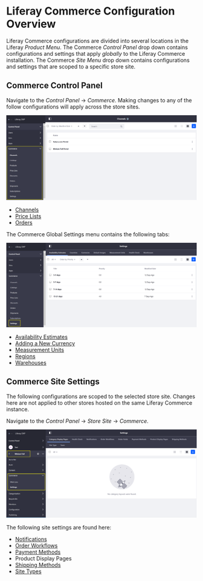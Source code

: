 # Liferay Commerce Configuration Overview

Liferay Commerce configurations are divided into several locations in the Liferay _Product Menu_. The Commerce _Control Panel_ drop down contains configurations and settings that apply _globally_ to the Liferay Commerce installation. The Commerce _Site Menu_ drop down contains configurations and settings that are scoped to a specific store site.

## Commerce Control Panel

Navigate to the _Control Panel_ → _Commerce_. Making changes to any of the follow configurations will apply across the store sites.

![Global Commerce Settings](./liferay-commerce-configuration-overview/images/01.png)

* [Channels](../managing-a-catalog/managing-channels.md)
* [Price Lists](../managing-a-catalog/creating-a-price-list.md)
* [Orders](../orders-and-fulfillment/orders-menu.md)

The Commerce Global Settings menu contains the following tabs:

![Commerce Global Settings Tab](./liferay-commerce-configuration-overview/images/02.png)

* [Availability Estimates](../managing-a-catalog/availability-estimates.md)
* [Adding a New Currency](../starting-a-store/adding-a-new-currency.md)
* [Measurement Units](../orders-and-fulfillment/measurement-units.md)
* [Regions](../starting-a-store/adding-regions.md)
* [Warehouses](../managing-a-catalog/warehouse-reference-guide.md)

## Commerce Site Settings

The following configurations are scoped to the selected store site. Changes here are not applied to other stores hosted on the same Liferay Commerce instance.

Navigate to the _Control Panel_ → _Store Site_ → _Commerce_.

![Minium Full Site Settings](./liferay-commerce-configuration-overview/images/03.png)

The following site settings are found here:

* [Notifications](../promoting-products/automating-store-emails-by-using-notification-templates.md)
* [Order Workflows](../orders-and-fulfillment/order-workflows.md)
* [Payment Methods](../starting-a-store/payments.md)
* Product Display Pages
* [Shipping Methods](../orders-and-fulfillment/shipping-method-reference.md)
* [Site Types](../starting-a-store/sites-and-site-types.md)
